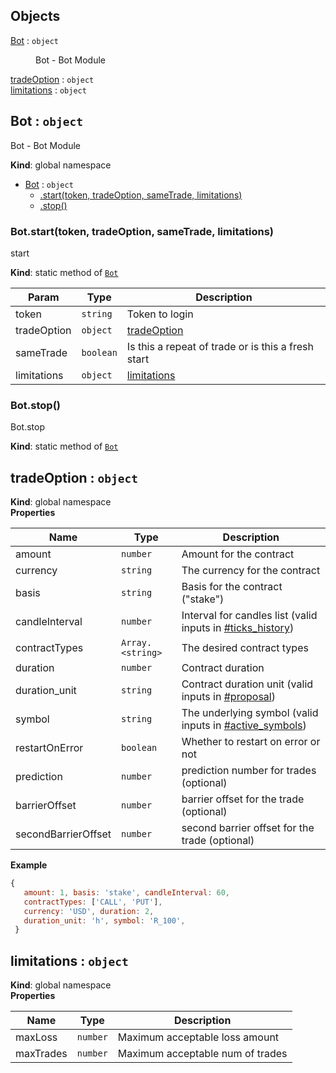## Objects

<dl>
<dt><a href="#Bot">Bot</a> : <code>object</code></dt>
<dd><p>Bot - Bot Module</p>
</dd>
<dt><a href="#tradeOption">tradeOption</a> : <code>object</code></dt>
<dd></dd>
<dt><a href="#limitations">limitations</a> : <code>object</code></dt>
<dd></dd>
</dl>

<a name="Bot"></a>

## Bot : <code>object</code>
Bot - Bot Module

**Kind**: global namespace  

* [Bot](#Bot) : <code>object</code>
    * [.start(token, tradeOption, sameTrade, limitations)](#Bot.start)
    * [.stop()](#Bot.stop)

<a name="Bot.start"></a>

### Bot.start(token, tradeOption, sameTrade, limitations)
start

**Kind**: static method of <code>[Bot](#Bot)</code>  

| Param | Type | Description |
| --- | --- | --- |
| token | <code>string</code> | Token to login |
| tradeOption | <code>object</code> | [tradeOption](#tradeOption) |
| sameTrade | <code>boolean</code> | Is this a repeat of trade or is this a fresh start |
| limitations | <code>object</code> | [limitations](#limitations) |

<a name="Bot.stop"></a>

### Bot.stop()
Bot.stop

**Kind**: static method of <code>[Bot](#Bot)</code>  
<a name="tradeOption"></a>

## tradeOption : <code>object</code>
**Kind**: global namespace  
**Properties**

| Name | Type | Description |
| --- | --- | --- |
| amount | <code>number</code> | Amount for the contract |
| currency | <code>string</code> | The currency for the contract |
| basis | <code>string</code> | Basis for the contract ("stake") |
| candleInterval | <code>number</code> | Interval for candles list (valid inputs in   [#ticks_history](https://developers.binary.com/api/#ticks_history)) |
| contractTypes | <code>Array.&lt;string&gt;</code> | The desired contract types |
| duration | <code>number</code> | Contract duration |
| duration_unit | <code>string</code> | Contract duration unit (valid inputs in   [#proposal](https://developers.binary.com/api/#proposal)) |
| symbol | <code>string</code> | The underlying symbol (valid inputs in   [#active_symbols](https://developers.binary.com/api/#active_symbols)) |
| restartOnError | <code>boolean</code> | Whether to restart on error or not |
| prediction | <code>number</code> | prediction number for trades (optional) |
| barrierOffset | <code>number</code> | barrier offset for the trade (optional) |
| secondBarrierOffset | <code>number</code> | second barrier offset for the trade (optional) |

**Example**  
```js
{
   amount: 1, basis: 'stake', candleInterval: 60,
   contractTypes: ['CALL', 'PUT'],
   currency: 'USD', duration: 2,
   duration_unit: 'h', symbol: 'R_100',
 }
```
<a name="limitations"></a>

## limitations : <code>object</code>
**Kind**: global namespace  
**Properties**

| Name | Type | Description |
| --- | --- | --- |
| maxLoss | <code>number</code> | Maximum acceptable loss amount |
| maxTrades | <code>number</code> | Maximum acceptable num of trades |

